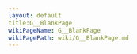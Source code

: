 ```yaml
---
layout: default
title:G__BlankPage
wikiPageName: G__BlankPage
wikiPagePath: wiki/G__BlankPage.md
---
```



